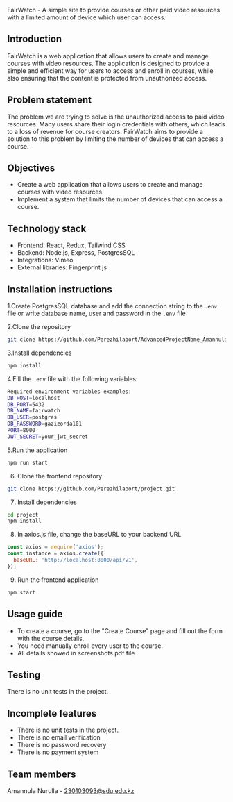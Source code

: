 FairWatch - A simple site to provide courses or other paid video resources with a limited amount of device which user can access.

## Introduction

FairWatch is a web application that allows users to create and manage courses with video resources. The application is designed to provide a simple and efficient way for users to access and enroll in courses, while also ensuring that the content is protected from unauthorized access.

## Problem statement

The problem we are trying to solve is the unauthorized access to paid video resources. Many users share their login credentials with others, which leads to a loss of revenue for course creators. FairWatch aims to provide a solution to this problem by limiting the number of devices that can access a course.

## Objectives

- Create a web application that allows users to create and manage courses with video resources.
- Implement a system that limits the number of devices that can access a course.

## Technology stack

- Frontend: React, Redux, Tailwind CSS
- Backend: Node.js, Express, PostgresSQL
- Integrations: Vimeo
- External libraries: Fingerprint js

## Installation instructions

1.Create PostgresSQL database and add the connection string to the `.env` file
or write database name, user and password in the `.env` file

2.Clone the repository

```bash
git clone https://github.com/Perezhilabort/AdvancedProjectName_AmannulaNurulla-server-.git
```
3.Install dependencies

```bash
npm install
```
4.Fill the `.env` file with the following variables:

```bash
Required environment variables examples:
DB_HOST=localhost
DB_PORT=5432
DB_NAME=fairwatch
DB_USER=postgres
DB_PASSWORD=gazizorda101
PORT=8000
JWT_SECRET=your_jwt_secret
```
5.Run the application

```bash
npm run start
```
6. Clone the frontend repository

```bash
git clone https://github.com/Perezhilabort/project.git
```
7. Install dependencies

```bash
cd project
npm install
```
8. In axios.js file, change the baseURL to your backend URL

```javascript
const axios = require('axios');
const instance = axios.create({
  baseURL: 'http://localhost:8000/api/v1',
});
```

9. Run the frontend application

```bash
npm start
```

## Usage guide
- To create a course, go to the "Create Course" page and fill out the form with the course details.
- You need manually enroll every user to the course.
- All details showed in screenshots.pdf file

## Testing

There is no unit tests in the project.

## Incomplete features

- There is no unit tests in the project.
- There is no email verification
- There is no password recovery
- There is no payment system

## Team members

Amannula Nurulla - 230103093@sdu.edu.kz